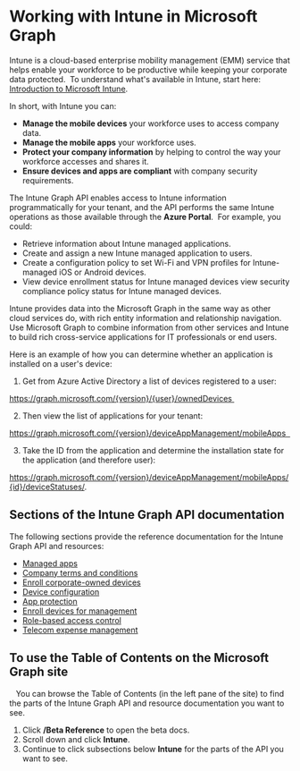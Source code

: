 # Working with Intune in Microsoft Graph  

Intune is a cloud-based enterprise mobility management (EMM) service that helps enable your workforce to be productive while keeping your corporate data protected.  To understand what's available in Intune, start here: [Introduction to Microsoft Intune](https://docs.microsoft.com/en-us/intune/understand-explore/introduction-to-microsoft-intune).   

In short, with Intune you can: 

* **Manage the mobile devices** your workforce uses to access company data. 
* **Manage the mobile apps** your workforce uses. 
* **Protect your company information** by helping to control the way your workforce accesses and shares it. 
* **Ensure devices and apps are compliant** with company security requirements.  

The Intune Graph API enables access to Intune information programmatically for your tenant, and the API performs the same Intune operations as those available through the **Azure Portal**.  For example, you could:

* Retrieve information about Intune managed applications.
* Create and assign a new Intune managed application to users. 
* Create a configuration policy to set Wi-Fi and VPN profiles for Intune-managed iOS or Android devices. 
* View device enrollment status for Intune managed devices view security compliance policy status for Intune managed devices.  

Intune provides data into the Microsoft Graph in the same way as other cloud services do, with rich entity information and relationship navigation.  Use Microsoft Graph to combine information from other services and Intune to build rich cross-service applications for IT professionals or end users.     

Here is an example of how you can determine whether an application is installed on a user's device: 

1. Get from Azure Active Directory a list of devices registered to a user: 

  https://graph.microsoft.com/{version}/{user}/ownedDevices 

2. Then view the list of applications for your tenant: 

  https://graph.microsoft.com/{version}/deviceAppManagement/mobileApps  

3. Take the ID from the application and determine the installation state for the application (and therefore user):

  https://graph.microsoft.com/{version}/deviceAppManagement/mobileApps/{id}/deviceStatuses/.

## Sections of the Intune Graph API documentation

The following sections provide the reference documentation for the Intune Graph API and resources:

- [Managed apps](intune_apps_app_conceptual.md)
- [Company terms and conditions](intune_company_conceptual.md)
- [Enroll corporate-owned devices](intune_corporate_enrollment_conceptual.md)
- [Device configuration](intune_device_configuration_conceptual.md)
- [App protection](intune_app_protection_conceptual.md)
- [Enroll devices for management](intune_onboarding_conceptual.md)
- [Role-based access control](intune_rbac_conceptual.md)
- [Telecom expense management](intune_tem_conceptual.md)

## To use the Table of Contents on the Microsoft Graph site
  
You can browse the Table of Contents (in the left pane of the site) to find the parts of the Intune Graph API and resource documentation you want to see.

1. Click **/Beta Reference** to open the beta docs.
2. Scroll down and click **Intune**.
3. Continue to click subsections below **Intune** for the parts of the API you want to see.
